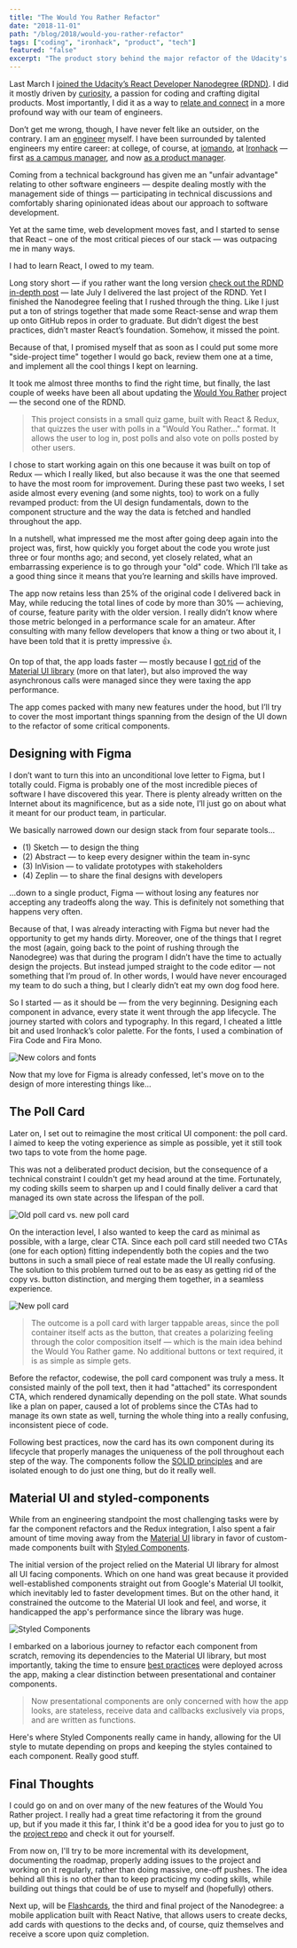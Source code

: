 ```yaml
---
title: "The Would You Rather Refactor"
date: "2018-11-01"
path: "/blog/2018/would-you-rather-refactor"
tags: ["coding", "ironhack", "product", "tech"]
featured: "false"
excerpt: "The product story behind the major refactor of the Udacity's React Nanodegree second project."
---
```


Last March I [joined the Udacity’s React Developer Nanodegree (RDND)](https://eu.udacity.com/course/react-nanodegree--nd019). I did it mostly driven by [curiosity](/blog/2017/curiosity), a passion for coding and crafting digital products. Most importantly, I did it as a way to [relate and connect](/blog/2016/ironhack-experience) in a more profound way with our team of engineers.

Don’t get me wrong, though, I have never felt like an outsider, on the contrary. I am an [engineer](/blog/2013/industrial-engineer) myself. I have been surrounded by talented engineers my entire career: at college, of course, at [iomando](/iomando), at [Ironhack](/ironhack) — first [as a campus manager](/blog/2015/hi-from-ironhack), and now [as a product manager](/blog/2017/ironhack-pm).

Coming from a technical background has given me an "unfair advantage" relating to other software engineers — despite dealing mostly with the management side of things — participating in technical discussions and comfortably sharing opinionated ideas about our approach to software development.

Yet at the same time, web development moves fast, and I started to sense that React – one of the most critical pieces of our stack — was outpacing me in many ways.

I had to learn React, I owed to my team.

Long story short — if you rather want the long version [check out the RDND in-depth post](/blog/2018/udacity-rdnd) — late July I delivered the last project of the RDND. Yet I finished the Nanodegree feeling that I rushed through the thing. Like I just put a ton of strings together that made some React-sense and wrap them up onto GitHub repos in order to graduate. But didn’t digest the best practices, didn’t master React’s foundation. Somehow, it missed the point.

Because of that, I promised myself that as soon as I could put some more "side-project time" together I would go back, review them one at a time, and implement all the cool things I kept on learning.

It took me almost three months to find the right time, but finally, the last couple of weeks have been all about updating the [Would You Rather](https://github.com/MarcCollado/would-you-rather) project — the second one of the RDND.

> This project consists in a small quiz game, built with React & Redux, that quizzes the user with polls in a "Would You Rather..." format. It allows the user to log in, post polls and also vote on polls posted by other users.

I chose to start working again on this one because it was built on top of Redux — which I really liked, but also because it was the one that seemed to have the most room for improvement. During these past two weeks, I set aside almost every evening (and some nights, too) to work on a fully revamped product: from the UI design fundamentals, down to the component structure and the way the data is fetched and handled throughout the app.

In a nutshell, what impressed me the most after going deep again into the project was, first, how quickly you forget about the code you wrote just three or four months ago; and second, yet closely related, what an embarrassing experience is to go through your "old" code. Which I’ll take as a good thing since it means that you’re learning and skills have improved.

The app now retains less than 25% of the original code I delivered back in May, while reducing the total lines of code by more than 30% — achieving, of course, feature parity with the older version. I really didn’t know where those metric belonged in a performance scale for an amateur. After consulting with many fellow developers that know a thing or two about it, I have been told that it is pretty impressive 👍.

On top of that, the app loads faster — mostly because I [got rid](https://github.com/MarcCollado/would-you-rather/commit/e053f686a65812c69f60d6e92eb8f4a7f873171c) of the [Material UI library](https://material-ui.com/) (more on that later), but also improved the way asynchronous calls were managed since they were taxing the app performance.

The app comes packed with many new features under the hood, but I’ll try to cover the most important things spanning from the design of the UI down to the refactor of some critical components.


## Designing with Figma
I don’t want to turn this into an unconditional love letter to Figma, but I totally could. Figma is probably one of the most incredible pieces of software I have discovered this year. There is plenty already written on the Internet about its magnificence, but as a side note, I’ll just go on about what it meant for our product team, in particular.

We basically narrowed down our design stack from four separate tools...

* (1) Sketch — to design the thing
* (2) Abstract — to keep every designer within the team in-sync
* (3) InVision — to validate prototypes with stakeholders
* (4) Zeplin — to share the final designs with developers

...down to a single product, Figma — without losing any features nor accepting any tradeoffs along the way. This is definitely not something that happens very often.

Because of that, I was already interacting with Figma but never had the opportunity to get my hands dirty. Moreover, one of the things that I regret the most (again, going back to the point of rushing through the Nanodegree) was that during the program I didn’t have the time to actually design the projects. But instead jumped straight to the code editor — not something that I’m proud of. In other words, I would have never encouraged my team to do such a thing, but I clearly didn’t eat my own dog food here.

So I started — as it should be — from the very beginning. Designing each component in advance, every state it went through the app lifecycle. The journey started with colors and typography. In this regard, I cheated a little bit and used Ironhack’s color palette. For the fonts, I used a combination of Fira Code and Fira Mono.

![New colors and fonts](./colors-fonts.jpg "The new colors and fonts used for the upgrade of the Would You Rather project")

Now that my love for Figma is already confessed, let's move on to the design of more interesting things like...


## The Poll Card
Later on, I set out to reimagine the most critical UI component: the poll card. I aimed to keep the voting experience as simple as possible, yet it still took two taps to vote from the home page.

This was not a deliberated product decision, but the consequence of a technical constraint I couldn't get my head around at the time. Fortunately, my coding skills seem to sharpen up and I could finally deliver a card that managed its own state across the lifespan of the poll.

![Old poll card vs. new poll card](./new-old-poll.jpg "It took two clicks to vote in the old card")

On the interaction level, I also wanted to keep the card as minimal as possible, with a large, clear CTA. Since each poll card still needed two CTAs (one for each option) fitting independently both the copies and the two buttons in such a small piece of real estate made the UI really confusing. The solution to this problem turned out to be as easy as getting rid of the copy vs. button distinction, and merging them together, in a seamless experience.

![New poll card](./poll-card.jpg "The new poll card has a larger tappable area")

> The outcome is a poll card with larger tappable areas, since the poll container itself acts as the button, that creates a polarizing feeling through the color composition itself — which is the main idea behind the Would You Rather game. No additional buttons or text required, it is as simple as simple gets.

Before the refactor, codewise, the poll card component was truly a mess. It consisted mainly of the poll text, then it had "attached" its correspondent CTA, which rendered dynamically depending on the poll state. What sounds like a plan on paper, caused a lot of problems since the CTAs had to manage its own state as well, turning the whole thing into a really confusing, inconsistent piece of code.

Following best practices, now the card has its own component during its lifecycle that properly manages the uniqueness of the poll throughout each step of the way. The components follow the [SOLID principles](https://en.wikipedia.org/wiki/SOLID) and are isolated enough to do just one thing, but do it really well.


## Material UI and styled-components
While from an engineering standpoint the most challenging tasks were by far the component refactors and the Redux integration, I also spent a fair amount of time moving away from the [Material UI](https://material-ui.com/) library in favor of custom-made components built with [Styled Components](https://www.styled-components.com/).

The initial version of the project relied on the Material UI library for almost all UI facing components. Which on one hand was great because it provided well-established components straight out from Google's Material UI toolkit, which inevitably led to faster development times. But on the other hand, it constrained the outcome to the Material UI look and feel, and worse, it handicapped the app's performance since the library was huge.

![Styled Components](./styled-components.jpg "Styled Components helped adapt the app look and file depending on the passed props")

I embarked on a laborious journey to refactor each component from scratch, removing its dependencies to the Material UI library, but most importantly, taking the time to ensure [best practices](https://medium.com/@dan_abramov/smart-and-dumb-components-7ca2f9a7c7d0) were deployed across the app, making a clear distinction between presentational and container components.

> Now presentational components are only concerned with how the app looks, are stateless, receive data and callbacks exclusively via props, and are written as functions.

Here's where Styled Components really came in handy, allowing for the UI style to mutate depending on props and keeping the styles contained to each component. Really good stuff.


## Final Thoughts
I could go on and on over many of the new features of the Would You Rather project. I really had a great time refactoring it from the ground up, but if you made it this far, I think it'd be a good idea for you to just go to the [project repo](https://github.com/MarcCollado/would-you-rather) and check it out for yourself.

From now on, I'll try to be more incremental with its development, documenting the roadmap, properly adding issues to the project and working on it regularly, rather than doing massive, one-off pushes. The idea behind all this is no other than to keep practicing my coding skills, while building out things that could be of use to myself and (hopefully) others.

Next up, will be [Flashcards](https://github.com/MarcCollado/flashcards), the third and final project of the Nanodegree: a mobile application built with React Native, that allows users to create decks, add cards with questions to the decks and, of course, quiz themselves and receive a score upon quiz completion.